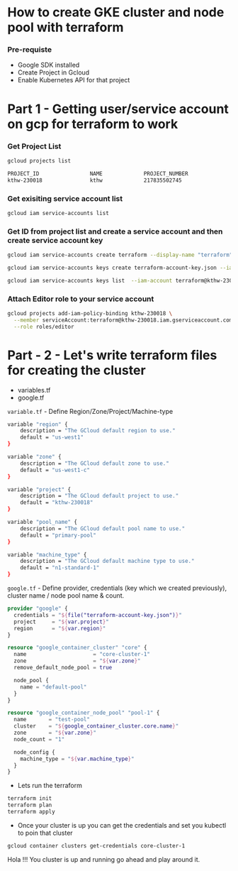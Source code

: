 # How to create GKE cluster and node pool with terraform

### Pre-requiste
 - Google SDK installed 
 - Create Project in Gcloud
 - Enable Kubernetes API for that project

# Part 1 - Getting user/service account on gcp for terraform to work
 
### Get Project List
```bash
gcloud projects list

PROJECT_ID                NAME             PROJECT_NUMBER
kthw-230018               kthw             217835502745
```

### Get exisiting service account list
```bash
gcloud iam service-accounts list
```

### Get ID from project list and create a service account and then create service account key
```bash
gcloud iam service-accounts create terraform --display-name "terraform"

gcloud iam service-accounts keys create terraform-account-key.json --iam-account terraform@kthw-230018.iam.gserviceaccount.com

gcloud iam service-accounts keys list  --iam-account terraform@kthw-230018.iam.gserviceaccount.com
```

### Attach Editor role to your service account
```bash
gcloud projects add-iam-policy-binding kthw-230018 \
  --member serviceAccount:terraform@kthw-230018.iam.gserviceaccount.com \
  --role roles/editor
```

# Part - 2 - Let's write terraform files for creating the cluster

 - variables.tf 
 - google.tf 

`variable.tf` - Define Region/Zone/Project/Machine-type
```bash
variable "region" {
    description = "The GCloud default region to use."
    default = "us-west1"
}

variable "zone" {
    description = "The GCloud default zone to use."
    default = "us-west1-c"
}

variable "project" {
    description = "The GCloud default project to use."
    default = "kthw-230018"
}

variable "pool_name" {
    description = "The GCloud default pool name to use."
    default = "primary-pool"
}

variable "machine_type" {
    description = "The GCloud default machine type to use."
    default = "n1-standard-1"
}

```

`google.tf` - Define provider, credentials (key which we created previously), cluster name / node pool name & count.

```tf
provider "google" {
  credentials = "${file("terraform-account-key.json")}"
  project     = "${var.project}"
  region      = "${var.region}"
}

resource "google_container_cluster" "core" {
  name                     = "core-cluster-1"
  zone                     = "${var.zone}"
  remove_default_node_pool = true

  node_pool {
    name = "default-pool"
  }
}

resource "google_container_node_pool" "pool-1" {
  name       = "test-pool"
  cluster    = "${google_container_cluster.core.name}"
  zone       = "${var.zone}"
  node_count = "1"

  node_config {
    machine_type = "${var.machine_type}"
  }
}

```

 - Lets run the terraform 

```bash
terraform init
terraform plan
terraform apply 
```

 - Once your cluster is up you can get the credentials and set you kubectl to poin that cluster

```bash
gcloud container clusters get-credentials core-cluster-1
```

Hola !!! You cluster is up and running go ahead and play around it. 
